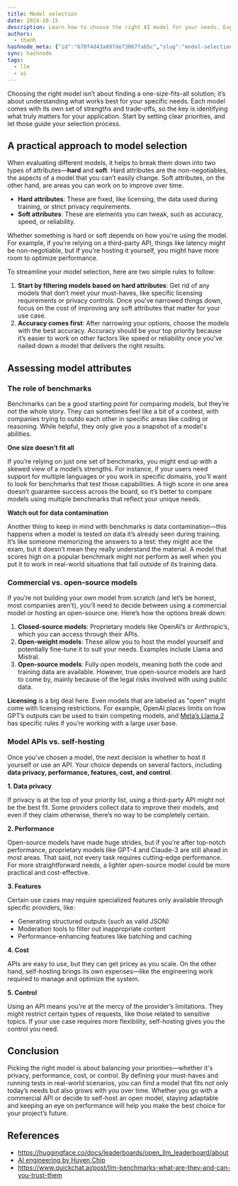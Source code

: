 ```yaml
---
title: Model selection
date: 2024-10-15
description: Learn how to choose the right AI model for your needs. Explore key factors like accuracy, privacy, and cost. Compare commercial vs open-source options and API vs self-hosting approaches.
authors:
  - thanh
hashnode_meta: {"id":"670f4d43a897de73067fab5c","slug":"model-selection"}
sync: hashnode
tags:
  - llm
  - ai
---
```


Choosing the right model isn’t about finding a one-size-fits-all solution; it’s about understanding what works best for your specific needs. Each model comes with its own set of strengths and trade-offs, so the key is identifying what truly matters for your application. Start by setting clear priorities, and let those guide your selection process.

## A practical approach to model selection

When evaluating different models, it helps to break them down into two types of attributes—**hard** and **soft**. Hard attributes are the non-negotiables, the aspects of a model that you can’t easily change. Soft attributes, on the other hand, are areas you can work on to improve over time.

- **Hard attributes**: These are fixed, like licensing, the data used during training, or strict privacy requirements.
- **Soft attributes**: These are elements you can tweak, such as accuracy, speed, or reliability.

Whether something is hard or soft depends on how you're using the model. For example, if you’re relying on a third-party API, things like latency might be non-negotiable, but if you're hosting it yourself, you might have more room to optimize performance.

To streamline your model selection, here are two simple rules to follow:

1. **Start by filtering models based on hard attributes**: Get rid of any models that don’t meet your must-haves, like specific licensing requirements or privacy controls. Once you’ve narrowed things down, focus on the cost of improving any soft attributes that matter for your use case.
2. **Accuracy comes first**: After narrowing your options, choose the models with the best accuracy. Accuracy should be your top priority because it’s easier to work on other factors like speed or reliability once you’ve nailed down a model that delivers the right results.

## Assessing model attributes

### The role of benchmarks

Benchmarks can be a good starting point for comparing models, but they’re not the whole story. They can sometimes feel like a bit of a contest, with companies trying to outdo each other in specific areas like coding or reasoning. While helpful, they only give you a snapshot of a model's abilities.

**One size doesn’t fit all**

If you’re relying on just one set of benchmarks, you might end up with a skewed view of a model’s strengths. For instance, if your users need support for multiple languages or you work in specific domains, you’ll want to look for benchmarks that test those capabilities. A high score in one area doesn’t guarantee success across the board, so it’s better to compare models using multiple benchmarks that reflect your unique needs.

**Watch out for data contamination**

Another thing to keep in mind with benchmarks is data contamination—this happens when a model is tested on data it’s already seen during training. It’s like someone memorizing the answers to a test: they might ace the exam, but it doesn’t mean they really understand the material. A model that scores high on a popular benchmark might not perform as well when you put it to work in real-world situations that fall outside of its training data.

### Commercial vs. open-source models

If you’re not building your own model from scratch (and let’s be honest, most companies aren’t), you’ll need to decide between using a commercial model or hosting an open-source one. Here’s how the options break down:

1. **Closed-source models**: Proprietary models like OpenAI’s or Anthropic’s, which you can access through their APIs.
2. **Open-weight models**: These allow you to host the model yourself and potentially fine-tune it to suit your needs. Examples include Llama and Mistral.
3. **Open-source models**: Fully open models, meaning both the code and training data are available. However, true open-source models are hard to come by, mainly because of the legal risks involved with using public data.

**Licensing** is a big deal here. Even models that are labeled as "open" might come with licensing restrictions. For example, OpenAI places limits on how GPT’s outputs can be used to train competing models, and [Meta’s Llama 2](https://github.com/meta-llama/llama/blob/main/LICENSE#L65-L71) has specific rules if you’re working with a large user base.

### Model APIs vs. self-hosting

Once you’ve chosen a model, the next decision is whether to host it yourself or use an API. Your choice depends on several factors, including **data privacy, performance, features, cost, and control**.

**1. Data privacy**

If privacy is at the top of your priority list, using a third-party API might not be the best fit. Some providers collect data to improve their models, and even if they claim otherwise, there’s no way to be completely certain.

**2. Performance**

Open-source models have made huge strides, but if you’re after top-notch performance, proprietary models like GPT-4 and Claude-3 are still ahead in most areas. That said, not every task requires cutting-edge performance. For more straightforward needs, a lighter open-source model could be more practical and cost-effective.

**3. Features**

Certain use cases may require specialized features only available through specific providers, like:

- Generating structured outputs (such as valid JSON)
- Moderation tools to filter out inappropriate content
- Performance-enhancing features like batching and caching

**4. Cost**

APIs are easy to use, but they can get pricey as you scale. On the other hand, self-hosting brings its own expenses—like the engineering work required to manage and optimize the system.

**5. Control**

Using an API means you’re at the mercy of the provider’s limitations. They might restrict certain types of requests, like those related to sensitive topics. If your use case requires more flexibility, self-hosting gives you the control you need.

## Conclusion

Picking the right model is about balancing your priorities—whether it's privacy, performance, cost, or control. By defining your must-haves and running tests in real-world scenarios, you can find a model that fits not only today’s needs but also grows with you over time. Whether you go with a commercial API or decide to self-host an open model, staying adaptable and keeping an eye on performance will help you make the best choice for your project’s future.

## References

- https://huggingface.co/docs/leaderboards/open_llm_leaderboard/about
- [AI engineering by Huyen Chip](https://www.oreilly.com/library/view/ai-engineering/9781098166298/)
- https://www.quickchat.ai/post/llm-benchmarks-what-are-they-and-can-you-trust-them

